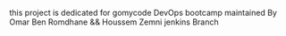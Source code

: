 this project is dedicated for gomycode DevOps bootcamp
maintained By Omar Ben Romdhane && Houssem Zemni
jenkins Branch